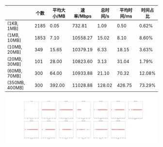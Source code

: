 |   |个数|平均大小/MB|速率/Mbps|总时间/s|平均时间/ms|时间占比|
|---|---|---|---|---|---|---|
|(1KB, 1MB]|2185|0.05|732.81|1.09|0.50|0.62%|
|(1MB, 10MB]|1853|7.10|10558.27|15.02|8.10|8.60%|
|(10MB, 20MB]|349|15.65|10379.19|6.33|18.15|3.63%|
|(20MB, 30MB]|101|28.00|10823.60|3.13|31.04|1.79%|
|(60MB, 70MB]|300|64.00|10933.88|21.10|70.32|12.08%|
|(350MB, 400MB]|300|392.00|11028.88|128.02|426.75|73.29%|

![](./速率分布.jpg)

